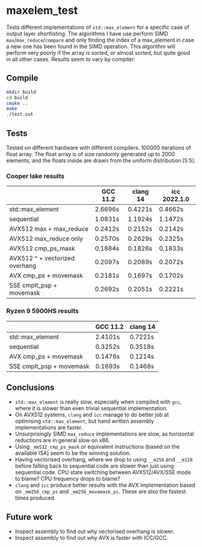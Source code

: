 # maxelem_test
Tests different implementations of `std::max_element` for a specific case of output layer shortlisting. The algorithms I have use perform SIMD `max`/`max_reduce`/`compare` and only finding the index of a max_element in case a new one has been found in the SIMD operation. This algorithm will perform very poorly if the array is sorted, or almost sorted, but quite good in all other cases. Results seem to vary by compiler:

## Compile
```bash
mkdir build
cd build
cmake ..
make
./test.out
```

## Tests
Tested on different hardware with different compilers. 100000 iterations of float array. The float array is of size randomly generated up to 2000 elements, and the floats inside are drawn from the uniform distribution \[5:5\].
### Cooper lake results

|                                | GCC 11.2 | clang 14 | icc 2022.1.0 |
|--------------------------------|----------|----------|--------------|
| std::max_element               | 2.6696s  | 0.4221s  | 0.4662s      |
| sequential                     | 1.0831s  | 1.1924s  | 1.1472s      |
| AVX512 max + max_reduce        | 0.2412s  | 0.2152s  | 0.2142s      |
| AVX512 max_reduce only         | 0.2570s  | 0.2629s  | 0.2325s      |
| AVX512 cmp_ps_mask             | 0.1884s  | 0.1826s  | 0.1833s      |
| AVX512 ^ + vectorized overhang | 0.2097s  | 0.2089s  | 0.2072s      |
| AVX cmp_ps + movemask          | 0.2181s  | 0.1697s  | 0.1702s      |
| SSE cmplt_psp + movemask       | 0.2692s  | 0.2051s  | 0.2221s      |

### Ryzen 9 5900HS results

|                          | GCC 11.2 | clang 14 |
|--------------------------|----------|----------|
| std::max_element         | 2.4101s  | 0.7221s  |
| sequential               | 0.3252s  | 0.3518s  |
| AVX cmp_ps + movemask    | 0.1476s  | 0.1214s  |
| SSE cmplt_psp + movemask | 0.1693s  | 0.1468s  |

## Conclusions
- `std::max_element` is really slow, especially when compiled with `gcc`, where it is slower than even trivial sequential implementation.
- On AVX512 systems, `clang` and `icc` manage to do better job at optimising `std::max_element`, but hand written assembly implementations are faster.
- Unsurprisingly SIMD `max_reduce` implementations are slow, as horizontal reductions are in general slow on x86.
- Using `_mm512_cmp_ps_mask` or equivalent instructions (based on the available ISA) seem to be the winning solution.
- Having vectorised overhang, where we drop to using `__m256` and `__m128` before falling back to sequential code are slower than just using sequential code. CPU state switching between AVX512/AVX/SSE mode to blame? CPU frequency drops to blame?
- `clang` and `icc` produce better results with the AVX implementation based on `_mm256_cmp_ps` and `_mm256_movemask_ps`. These are also the fastest times produced.

## Future work
- Inspect assembly to find out why vectorised overhang is slower.
- Inspect assembly to find out why AVX is faster with ICC/GCC.
